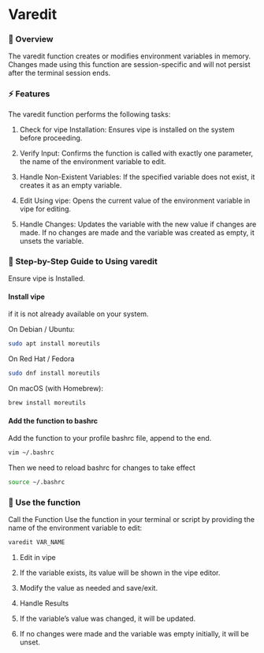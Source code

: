 # Varedit

### 📝 Overview 

The varedit function creates or modifies environment variables in memory. <br>
Changes made using this function are session-specific and will not persist after the terminal session ends.

### ⚡ Features
The varedit function performs the following tasks:

1. Check for vipe Installation: Ensures vipe is installed on the system before proceeding.

2. Verify Input: Confirms the function is called with exactly one parameter, the name of the environment variable to edit.

3. Handle Non-Existent Variables: If the specified variable does not exist, it creates it as an empty variable.

4. Edit Using vipe: Opens the current value of the environment variable in vipe for editing.

5. Handle Changes: Updates the variable with the new value if changes are made. If no changes are made and the variable was created as empty, it unsets the variable.

### 📖 Step-by-Step Guide to Using varedit
Ensure vipe is Installed.

#### Install vipe
if it is not already available on your system.

On Debian / Ubuntu:
```sh
sudo apt install moreutils
```

On Red Hat / Fedora
```sh
sudo dnf install moreutils
```

On macOS (with Homebrew): 
```sh
brew install moreutils
```

#### Add the function to bashrc

Add the function to your profile bashrc file, append to the end.

```sh
vim ~/.bashrc
```

Then we need to reload bashrc for changes to take effect

```sh
source ~/.bashrc
```

### 💁 Use the function

Call the Function Use the function in your terminal or script by providing the name of the environment variable to edit:

```sh
varedit VAR_NAME
```

1. Edit in vipe

2. If the variable exists, its value will be shown in the vipe editor.

3. Modify the value as needed and save/exit.

4. Handle Results

5. If the variable’s value was changed, it will be updated.

6. If no changes were made and the variable was empty initially, it will be unset.
